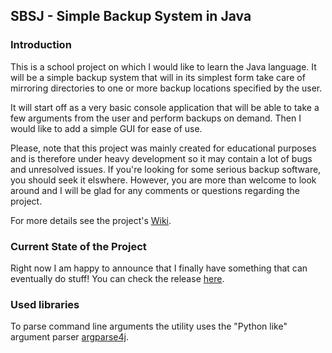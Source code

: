 ## SBSJ - Simple Backup System in Java


### Introduction
This is a school project on which I would like to learn the Java language. It will be a simple backup system 
that will in its simplest form take care of mirroring directories to one or more backup locations specified by the user. 

It will start off as a very basic console application that will be able to take a few arguments from the user 
and perform backups on demand. Then I would like to add a simple GUI for ease of use.

Please, note that this project was mainly created for educational purposes
and is therefore under heavy development so it may contain a lot of bugs and unresolved issues.
If you're looking for some serious backup software, you should seek it elswhere.
However, you are more than welcome to look around and I will be glad for any comments or questions regarding the project.

For more details see the project's [Wiki](https://github.com/martin-sicho/SBSJ/wiki "SBSJ Wiki").

### Current State of the Project
Right now I am happy to announce that I finally have something that can eventually do stuff! You can check the release [here](https://github.com/martin-sicho/SBSJ/releases "SBSJ v1.1").

### Used libraries
To parse command line arguments the utility uses the "Python like" argument parser [argparse4j](http://argparse4j.sourceforge.net/ "argparse4j").